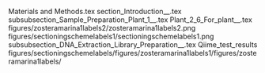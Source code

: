 Materials and Methods.tex
section_Introduction__.tex
subsubsection_Sample_Preparation_Plant_1__.tex
Plant_2_6_For_plant__.tex
figures/zosteramarina1labels2/zosteramarina1labels2.png
figures/sectioningschemelabels1/sectioningschemelabels1.png
subsubsection_DNA_Extraction_Library_Preparation__.tex
Qiime_test_results
figures/sectioningschemelabels/figures/zosteramarina1labels1/figures/zosteramarina1labels/